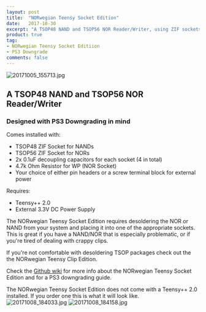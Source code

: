 ```yaml
---
layout: post
title:  "NORwegian Teensy Socket Edition"
date:   2017-10-30
excerpt: "A TSOP48 NAND and TSOP56 NOR Reader/Writer, using ZIF sockets"
product: true
tag:
- NORwegian Teensy Socket Editiion 
- PS3 Downgrade
comments: false
---
```

![20171005_155713.jpg]({{site.baseurl}}/_posts/20171005_155713.jpg)

## A TSOP48 NAND and TSOP56 NOR Reader/Writer
### Designed with PS3 Downgrading in mind

Comes installed with:
* TSOP48 ZIF Socket for NANDs
* TSOP56 ZIF Socket for NORs
* 2x 0.1uF decoupling capacitors for each socket (4 in total)
* 4.7k Ohm Resistor for WP (NOR Socket)
* Your choice of either pin headers or a screw terminal block for external power

Requires:
* Teensy++ 2.0
* External 3.3V DC Power Supply

The NORwegian Teensy Socket Edition requires desoldering the NOR or NAND from your system and placing it into one of the appropriate sockets. This is great if you have a NAND/NOR that is especially problematic, or if you're tired of dealing with crappy clips.

If you're not comfortable with desoldering TSOP packages check out the the NORwegian Teensy Clip Edition.

Check the [Github wiki](https://github.com/Zeigren/NORwegianTeensy/wiki/NORwegian-Teensy-Socket-Edition "NORwegian Teensy Socket Edition Github Wiki") for more info about the NORwegian Teensy Socket Edition and for a PS3 downgrading guide.

The NORwegian Teensy Socket Edition does not come with a Teensy++ 2.0 installed. If you order one this is what it will look like.
![20171008_184033.jpg]({{site.baseurl}}/_posts/20171008_184033.jpg)
![20171008_184158.jpg]({{site.baseurl}}/_posts/20171008_184158.jpg)





